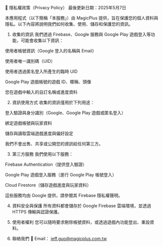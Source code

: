 📄 隱私權政策（Privacy Policy）
最後更新日期：2025年5月7日

本應用程式（以下簡稱「本服務」）由 MagicPlus 提供，旨在保護您的個人資料與隱私。以下內容將說明我們如何收集、使用、儲存和保護您的資訊。

1. 收集的資訊
我們透過 Firebase、Google 服務與 Google Play 遊戲登入等功能，可能會收集以下資訊：

使用者帳號資訊（Google 登入的名稱與 Email）

使用者唯一識別碼（UID）

使用者透過匿名登入所產生的臨時 UID

Google Play 遊戲帳號的遊戲 ID、暱稱、頭像

您在遊戲中輸入的自訂名稱或進度資料

2. 資訊使用方式
收集的資訊僅用於下列用途：

登入驗證與身分識別（Google、Google Play 遊戲或匿名登入）

綁定遊戲帳號與玩家資料

儲存與讀取雲端遊戲進度與偏好設定

我們不會出售、共享或公開您的資訊給任何第三方。

3. 第三方服務
我們使用以下服務：

Firebase Authentication（提供登入驗證）

Google Play 遊戲登入服務（進行 Google Play 帳號登入）

Cloud Firestore（儲存遊戲進度與玩家資料）

這些服務均由 Google 提供，請參閱其 Firebase 隱私權聲明。

4. 資料安全與保護
所有資料都會儲存於 Google Firebase 雲端環境，並透過 HTTPS 傳輸與認證保護。

5. 使用者權利
您可以隨時要求刪除帳號資料，或透過遊戲內功能登出、重設資料。

6. 聯絡我們
📧 Email： jeff.guo@magicplus.com.tw
